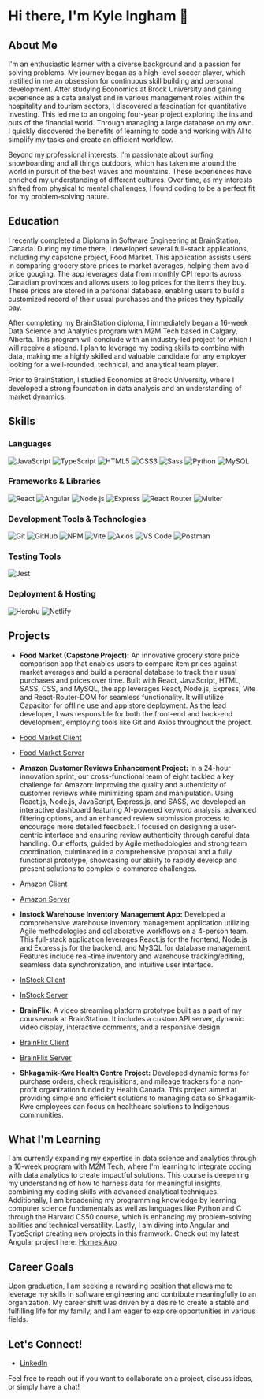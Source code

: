 # Hi there, I'm Kyle Ingham 👋

## About Me

I'm an enthusiastic learner with a diverse background and a passion for solving problems. My journey began as a high-level soccer player, which instilled in me an obsession for continuous skill building and personal development. After studying Economics at Brock University and gaining experience as a data analyst and in various management roles within the hospitality and tourism sectors, I discovered a fascination for quantitative investing. This led me to an ongoing four-year project exploring the ins and outs of the financial world. Through managing a large database on my own. I quickly discovered the benefits of learning to code and working with AI to simplify my tasks and create an efficient workflow.

Beyond my professional interests, I'm passionate about surfing, snowboarding and all things outdoors, which has taken me around the world in pursuit of the best waves and mountains. These experiences have enriched my understanding of different cultures. Over time, as my interests shifted from physical to mental challenges, I found coding to be a perfect fit for my problem-solving nature.

## Education

I recently completed a Diploma in Software Engineering at BrainStation, Canada. During my time there, I developed several full-stack applications, including my capstone project, Food Market. This application assists users in comparing grocery store prices to market averages, helping them avoid price gouging. The app leverages data from monthly CPI reports across Canadian provinces and allows users to log prices for the items they buy. These prices are stored in a personal database, enabling users to build a customized record of their usual purchases and the prices they typically pay.

After completing my BrainStation diploma, I immediately began a 16-week Data Science and Analytics program with M2M Tech based in Calgary, Alberta. This program will conclude with an industry-led project for which I will receive a stipend. I plan to leverage my coding skills to combine with data, making me a highly skilled and valuable candidate for any employer looking for a well-rounded, technical, and analytical team player.

Prior to BrainStation, I studied Economics at Brock University, where I developed a strong foundation in data analysis and an understanding of market dynamics.

## Skills

### Languages
![JavaScript](https://img.shields.io/badge/JavaScript-F7DF1E?style=for-the-badge&logo=javascript&logoColor=black)
![TypeScript](https://img.shields.io/badge/TypeScript-007ACC?style=for-the-badge&logo=typescript&logoColor=white)
![HTML5](https://img.shields.io/badge/HTML5-E34F26?style=for-the-badge&logo=html5&logoColor=white)
![CSS3](https://img.shields.io/badge/CSS3-1572B6?style=for-the-badge&logo=css3&logoColor=white)
![Sass](https://img.shields.io/badge/Sass-CC6699?style=for-the-badge&logo=sass&logoColor=white)
![Python](https://img.shields.io/badge/Python-3776AB?style=for-the-badge&logo=python&logoColor=white)
![MySQL](https://img.shields.io/badge/MySQL-005C84?style=for-the-badge&logo=mysql&logoColor=white)

### Frameworks & Libraries
![React](https://img.shields.io/badge/React-20232A?style=for-the-badge&logo=react&logoColor=61DAFB)
![Angular](https://img.shields.io/badge/Angular-DD0031?style=for-the-badge&logo=angular&logoColor=white)
![Node.js](https://img.shields.io/badge/Node.js-339933?style=for-the-badge&logo=nodedotjs&logoColor=white)
![Express](https://img.shields.io/badge/Express.js-000000?style=for-the-badge&logo=express&logoColor=white)
![React Router](https://img.shields.io/badge/React_Router-CA4245?style=for-the-badge&logo=react-router&logoColor=white)
![Multer](https://img.shields.io/badge/Multer-FF6B6B?style=for-the-badge&logo=multer&logoColor=white)

### Development Tools & Technologies
![Git](https://img.shields.io/badge/GIT-E44C30?style=for-the-badge&logo=git&logoColor=white)
![GitHub](https://img.shields.io/badge/GitHub-100000?style=for-the-badge&logo=github&logoColor=white)
![NPM](https://img.shields.io/badge/npm-CB3837?style=for-the-badge&logo=npm&logoColor=white)
![Vite](https://img.shields.io/badge/Vite-646CFF?style=for-the-badge&logo=vite&logoColor=white)
![Axios](https://img.shields.io/badge/Axios-5A29E4?style=for-the-badge&logo=axios&logoColor=white)
![VS Code](https://img.shields.io/badge/VSCode-0078D4?style=for-the-badge&logo=visual%20studio%20code&logoColor=white)
![Postman](https://img.shields.io/badge/Postman-FF6C37?style=for-the-badge&logo=Postman&logoColor=white)

### Testing Tools
![Jest](https://img.shields.io/badge/Jest-C21325?style=for-the-badge&logo=jest&logoColor=white)

### Deployment & Hosting
![Heroku](https://img.shields.io/badge/Heroku-430098?style=for-the-badge&logo=heroku&logoColor=white)
![Netlify](https://img.shields.io/badge/Netlify-00C7B7?style=for-the-badge&logo=netlify&logoColor=white)

## Projects

- **Food Market (Capstone Project):** An innovative grocery store price comparison app that enables users to compare item prices against market averages and build a personal database to track their usual purchases and prices over time. Built with React, JavaScript, HTML, SASS, CSS, and MySQL, the app leverages React, Node.js, Express, Vite and React-Router-DOM for seamless functionality. It will utilize Capacitor for offline use and app store deployment. As the lead developer, I was responsible for both the front-end and back-end development, employing tools like Git and Axios throughout the project.
- [Food Market Client](https://github.com/Ingy10/kyle-ingham-food-market)
- [Food Market Server](https://github.com/Ingy10/kyle-ingham-food-market-server)

- **Amazon Customer Reviews Enhancement Project:** In a 24-hour innovation sprint, our cross-functional team of eight tackled a key challenge for Amazon: improving the quality and authenticity of customer reviews while minimizing spam and manipulation. Using React.js, Node.js, JavaScript, Express.js, and SASS, we developed an interactive dashboard featuring AI-powered keyword analysis, advanced filtering options, and an enhanced review submission process to encourage more detailed feedback. I focused on designing a user-centric interface and ensuring review authenticity through careful data handling. Our efforts, guided by Agile methodologies and strong team coordination, culminated in a comprehensive proposal and a fully functional prototype, showcasing our ability to rapidly develop and present solutions to complex e-commerce challenges.
- [Amazon Client](https://github.com/Ingy10/amazon-industry-project-client)
- [Amazon Server](https://github.com/Ingy10/amazon-industry-project-server)

- **Instock Warehouse Inventory Management App:** Developed a comprehensive warehouse inventory management application utilizing Agile methodologies and collaborative workflows on a 4-person team. This full-stack application leverages React.js for the frontend, Node.js and Express.js for the backend, and MySQL for database management. Features include real-time inventory and warehouse tracking/editing, seamless data synchronization, and intuitive user interface.
- [InStock Client](https://github.com/Ingy10/Instock-Client)
- [InStock Server](https://github.com/Ingy10/Instock-Server)
  
- **BrainFlix:** A video streaming platform prototype built as a part of my coursework at BrainStation. It includes a custom API server, dynamic video display, interactive comments, and a responsive design.
- [BrainFlix Client](https://github.com/Ingy10/kyle-ingham-brainflix)
- [BrainFlix Server](https://github.com/Ingy10/kyle-ingham-brainflix.api)

- **Shkagamik-Kwe Health Centre Project:** Developed dynamic forms for purchase orders, check requisitions, and mileage trackers for a non-profit organization funded by Health Canada. This project aimed at providing simple and efficient solutions to managing data so Shkagamik-Kwe employees can focus on healthcare solutions to Indigenous communities.

## What I'm Learning

I am currently expanding my expertise in data science and analytics through a 16-week program with M2M Tech, where I'm learning to integrate coding with data analytics to create impactful solutions. This course is deepening my understanding of how to harness data for meaningful insights, combining my coding skills with advanced analytical techniques. Additionally, I am broadening my programming knowledge by learning computer science fundamentals as well as languages like Python and C through the Harvard CS50 course, which is enhancing my problem-solving abilities and technical versatility. Lastly, I am diving into Angular and TypeScript creating new projects in this framwork.  Check out my latest Angular project here: [Homes App](https://github.com/Ingy10/homes-app)

## Career Goals

Upon graduation, I am seeking a rewarding position that allows me to leverage my skills in software engineering and contribute meaningfully to an organization. My career shift was driven by a desire to create a stable and fulfilling life for my family, and I am eager to explore opportunities in various fields.

## Let's Connect!

- [LinkedIn](https://www.linkedin.com/in/kyle-ingham/)

Feel free to reach out if you want to collaborate on a project, discuss ideas, or simply have a chat!
